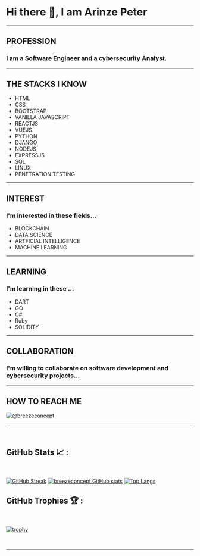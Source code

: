 <!---
- 👋 Hi, I’m @breezeconcept
- 👀 I’m interested in ...
- 🌱 I’m currently learning ...
- 💞️ I’m looking to collaborate on ...
- 📫 How to reach me ...
--->

<!---
breezeconcept/breezeconcept is a ✨ special ✨ repository because its `README.md` (this file) appears on your GitHub profile.
You can click the Preview link to take a look at your changes.
--->






# Hi there 👋, I am Arinze Peter
__________________________________________

## **PROFESSION**
### I am a Software Engineer and a cybersecurity Analyst.
___________________________________________

## **THE STACKS I KNOW**
- HTML
- CSS
- BOOTSTRAP
- VANILLA JAVASCRIPT
- REACTJS
- VUEJS
- PYTHON
- DJANGO
- NODEJS
- EXPRESSJS
- SQL
- LINUX
- PENETRATION TESTING
_____________________________________________


## **INTEREST**
### I'm interested in these fields...
- BLOCKCHAIN 
- DATA SCIENCE
- ARTFICIAL INTELLIGENCE
- MACHINE LEARNING

___________________________________________

## **LEARNING**
### I'm learning in these ...
- DART
- GO
- C#
- Ruby
- SOLIDITY



___________________________________________

## **COLLABORATION**
### I'm willing to collaborate on software development and cybersecurity projects...
___________________________________________

## **HOW TO REACH ME**
[![@breezeconcept](https://img.icons8.com/fluency/48/000000/linkedin.png "@breezeconcept")](https://www.linkedin.com/in/arinzepeter/)

___________________________________________


<br>

## GitHub Stats 📈 :

<br>

[![GitHub Streak](https://github-readme-streak-stats.herokuapp.com?user=breezeconcept&theme=algolia&date_format=M%20j%5B%2C%20Y%5D)](https://git.io/streak-stats) [![breezeconcept GitHub stats](https://github-readme-stats.vercel.app/api?username=breezeconcept&theme=algolia)](https://github.com/breezeconcept/github-readme-stats) [![Top Langs](https://github-readme-stats.vercel.app/api/top-langs/?username=breezeconcept&theme=algolia)](https://github.com/breezeconcept/github-readme-stats)
<br>

## GitHub Trophies 🏆 :

<br>

[![trophy](https://github-profile-trophy.vercel.app/?username=breezeconcept)](https://github.com/breezeconcept/github-profile-trophy)

<br>

---


